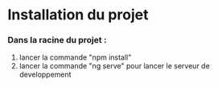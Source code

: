 # Installation du projet

### Dans la racine du projet :

1. lancer la commande "npm install" 
2. lancer la commande "ng serve" pour lancer le serveur de developpement

